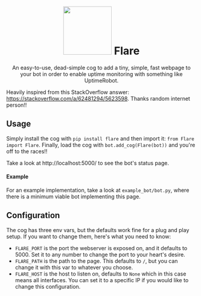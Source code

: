 <h1 align="center"><img src="https://github.com/JakeCover/Flare-DiscordPy/blob/main/flare_logo.png" width=128> Flare</h1>

<p align="center">An easy-to-use, dead-simple cog to add a tiny, simple, fast webpage to your bot in order to enable uptime monitoring with something like UptimeRobot.</p>

Heavily inspired from this StackOverflow answer: https://stackoverflow.com/a/62481294/5623598. Thanks random internet person!!


## Usage
Simply install the cog with `pip install flare` and then import it: `from Flare import Flare`. Finally, load the cog with `bot.add_cog(Flare(bot))` and you're off to the races!!

Take a look at http://localhost:5000/ to see the bot's status page. 

#### Example
For an example implementation, take a look at `example_bot/bot.py`, where there is a minimum viable bot implementing this page.


## Configuration
The cog has three env vars, but the defaults work fine for a plug and play setup. If you want to change them, here's what you need to know:
  * `FLARE_PORT` is the port the webserver is exposed on, and it defaults to 5000. Set it to any number to change the port to your heart's desire.
  * `FLARE_PATH` is the path to the page. This defaults to `/`, but you can change it with this var to whatever you choose.
  * `FLARE_HOST` is the host to listen on, defaults to `None` which in this case means all interfaces. You can set it to a specific IP if you would like to change this configuration.
